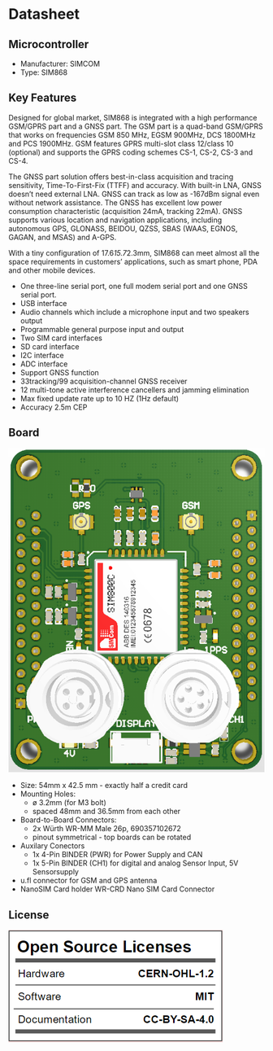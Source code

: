 # Datasheet
## Microcontroller
 * Manufacturer: SIMCOM
 * Type: SIM868
## Key Features 
Designed for global market, SIM868 is integrated with a high performance GSM/GPRS part and a GNSS part. The GSM part is a quad-band GSM/GPRS that works on frequencies GSM 850 MHz, EGSM 900MHz, DCS 1800MHz and PCS 1900MHz. GSM features GPRS multi-slot class 12/class 10 (optional) and supports the GPRS coding schemes CS-1, CS-2, CS-3 and CS-4.

The GNSS part solution offers best-in-class acquisition and tracing sensitivity, Time-To-First-Fix (TTFF) and accuracy. With built-in LNA, GNSS doesn’t need external LNA. GNSS can track as low as -167dBm signal even without network assistance. The GNSS has excellent low power consumption characteristic (acquisition 24mA, tracking 22mA). GNSS supports various location and navigation applications, including autonomous GPS, GLONASS, BEIDOU, QZSS, SBAS (WAAS, EGNOS, GAGAN, and MSAS) and A-GPS. 

With a tiny configuration of 17.6*15.7*2.3mm, SIM868 can meet almost all the space requirements in customers’ applications, such as smart phone, PDA and other mobile devices.

 * One three-line serial port, one full modem serial port and one GNSS serial port.
 * USB interface
 * Audio channels which include a microphone input and two speakers output
 * Programmable general purpose input and output
 * Two SIM card interfaces
 * SD card interface
 * I2C interface
 * ADC interface
 * Support GNSS function
 * 33tracking/99 acquisition-channel GNSS receiver
 * 12 multi-tone active interference cancellers and jamming elimination
 * Max fixed update rate up to 10 HZ (1Hz default)
 * Accuracy 2.5m CEP
## Board 
![mini::grid](mini_grid_front.png "mini::grid")
 * Size: 54mm x 42.5 mm - exactly half a credit card
 * Mounting Holes:
   * ø 3.2mm (for M3 bolt)
   * spaced 48mm and 36.5mm from each other
 * Board-to-Board Connectors:
   * 2x Würth WR-MM Male 26p, 690357102672
   * pinout symmetrical - top boards can be rotated
 * Auxilary Conectors
   * 1x 4-Pin BINDER (PWR) for Power Supply and CAN
   * 1x 5-Pin BINDER (CH1) for digital and analog Sensor Input, 5V Sensorsupply
 * u.fl connector for GSM and GPS antenna 
 * NanoSIM Card holder WR-CRD Nano SIM Card Connector
## License
![license](license.PNG "license")

